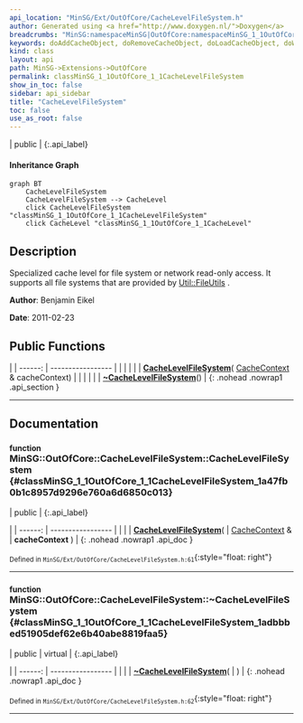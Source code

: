 ```yaml
---
api_location: "MinSG/Ext/OutOfCore/CacheLevelFileSystem.h"
author: Generated using <a href="http://www.doxygen.nl/">Doxygen</a>
breadcrumbs: "MinSG:namespaceMinSG|OutOfCore:namespaceMinSG_1_1OutOfCore"
keywords: doAddCacheObject, doRemoveCacheObject, doLoadCacheObject, doWork, getCacheObjectSize, CacheLevelFileSystem, ~CacheLevelFileSystem
kind: class
layout: api
path: MinSG->Extensions->OutOfCore
permalink: classMinSG_1_1OutOfCore_1_1CacheLevelFileSystem
show_in_toc: false
sidebar: api_sidebar
title: "CacheLevelFileSystem"
toc: false
use_as_root: false
---
```


| public |
{:.api_label}

#### Inheritance Graph

```mermaid
graph BT
	CacheLevelFileSystem
	CacheLevelFileSystem --> CacheLevel
	click CacheLevelFileSystem "classMinSG_1_1OutOfCore_1_1CacheLevelFileSystem"
	click CacheLevel "classMinSG_1_1OutOfCore_1_1CacheLevel"
```

## Description



Specialized cache level for file system or network read-only access. It supports all file systems that are provided by [Util::FileUtils](structUtil_1_1FileUtils) .



**Author**: Benjamin Eikel



**Date**: 2011-02-23





## Public Functions

|
| ------: | ----------------- |
|  | |
|  | **[CacheLevelFileSystem](#classMinSG_1_1OutOfCore_1_1CacheLevelFileSystem_1a47fb0b1c8957d9296e760a6d6850c013)**( [CacheContext](classMinSG_1_1OutOfCore_1_1CacheContext) & cacheContext) |
|  | |
|  | **[~CacheLevelFileSystem](#classMinSG_1_1OutOfCore_1_1CacheLevelFileSystem_1adbbbed51905def62e6b40abe8819faa5)**() |
{: .nohead .nowrap1 .api_section }


-------------------------------------------------------------------

## Documentation

### <small>function</small><br/> MinSG::OutOfCore::CacheLevelFileSystem::CacheLevelFileSystem {#classMinSG_1_1OutOfCore_1_1CacheLevelFileSystem_1a47fb0b1c8957d9296e760a6d6850c013}

| public |
{:.api_label}

|
| ------: | ----------------- |
|  |
|  **[CacheLevelFileSystem](#classMinSG_1_1OutOfCore_1_1CacheLevelFileSystem_1a47fb0b1c8957d9296e760a6d6850c013)**( |  [CacheContext](classMinSG_1_1OutOfCore_1_1CacheContext) & | **cacheContext** ) |
{: .nohead .nowrap1 .api_doc }





<sub>Defined in `MinSG/Ext/OutOfCore/CacheLevelFileSystem.h:61`</sub>{:style="float: right"}

-------------------------------------------------------------------

### <small>function</small><br/> MinSG::OutOfCore::CacheLevelFileSystem::~CacheLevelFileSystem {#classMinSG_1_1OutOfCore_1_1CacheLevelFileSystem_1adbbbed51905def62e6b40abe8819faa5}

| public | virtual |
{:.api_label}

|
| ------: | ----------------- |
|  |
|  **[~CacheLevelFileSystem](#classMinSG_1_1OutOfCore_1_1CacheLevelFileSystem_1adbbbed51905def62e6b40abe8819faa5)**( |  ) |
{: .nohead .nowrap1 .api_doc }





<sub>Defined in `MinSG/Ext/OutOfCore/CacheLevelFileSystem.h:62`</sub>{:style="float: right"}

-------------------------------------------------------------------

